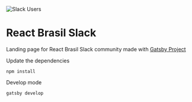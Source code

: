 ![Slack Users](https://react-brasil-slack.herokuapp.com/badge.svg)

# React Brasil Slack
Landing page for React Brasil Slack community made with [Gatsby Project](https://github.com/gatsbyjs/gatsby)

Update the dependencies
```
npm install
```

Develop mode
```
gatsby develop
```
